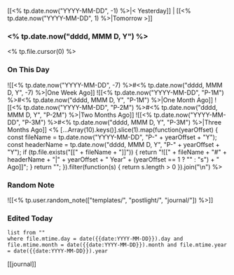 [[<% tp.date.now("YYYY-MM-DD", -1) %>|< Yesterday]] | [[<% tp.date.now("YYYY-MM-DD", 1) %>|Tomorrow >]]

### <% tp.date.now("dddd, MMM D, Y") %>

<% tp.file.cursor(0) %>

### On This Day

![[<% tp.date.now("YYYY-MM-DD", -7) %>#<% tp.date.now("dddd, MMM D, Y", -7) %>|One Week Ago]]
![[<% tp.date.now("YYYY-MM-DD", "P-1M") %>#<% tp.date.now("dddd, MMM D, Y", "P-1M") %>|One Month Ago]]
![[<% tp.date.now("YYYY-MM-DD", "P-2M") %>#<% tp.date.now("dddd, MMM D, Y", "P-2M") %>|Two Months Ago]]
![[<% tp.date.now("YYYY-MM-DD", "P-3M") %>#<% tp.date.now("dddd, MMM D, Y", "P-3M") %>|Three Months Ago]]
<%
[...Array(10).keys()].slice(1).map(function(yearOffset) {
    const fileName = tp.date.now("YYYY-MM-DD", "P-" + yearOffset + "Y");
    const headerName = tp.date.now("dddd, MMM D, Y", "P-" + yearOffset + "Y");
    if (tp.file.exists("[[" + fileName + "]]")) {
        return "![[" + fileName + "#" + headerName + "|" + yearOffset + " Year" + (yearOffset == 1 ? "" : "s") + " Ago]]";
    }
    return "";
 }).filter(function(s) { return s.length > 0 }).join("\n")
%>

### Random Note

![[<% tp.user.random_note(["templates/", "postlight/", "journal/"]) %>]]

### Edited Today

```dataview
list from ""
where file.mtime.day = date({{date:YYYY-MM-DD}}).day and file.mtime.month = date({{date:YYYY-MM-DD}}).month and file.mtime.year = date({{date:YYYY-MM-DD}}).year 
```

[[journal]]